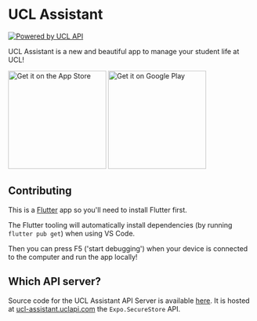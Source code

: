 # UCL Assistant

[![Powered by UCL API](https://img.shields.io/badge/Powered%20By-UCL%20API-11b57a%20)](https://uclapi.com)

UCL Assistant is a new and beautiful app to manage your student life at UCL!

<a href='https://apps.apple.com/gb/app/ucl-assistant/id1462767418'><img src='https://raw.githubusercontent.com/Volorf/Badges/master/App%20Store/App%20Store%20Badge.svg?sanitize=true' alt='Get it on the App Store' width='200' /></a>
<a href='https://play.google.com/store/apps/details?id=com.uclapi.uclassistant&utm_source=github&pcampaignid=MKT-Other-global-all-co-prtnr-py-PartBadge-Mar2515-1'><img alt='Get it on Google Play' src='https://raw.githubusercontent.com/Volorf/Badges/master/Google%20Play/Google%20Play%20Badge.svg?sanitize=true' width='200' /></a>

## Contributing

This is a [Flutter](https://flutter.dev/) app so you'll need to install Flutter first.

The Flutter tooling will automatically install dependencies (by running `flutter pub get`) when using VS Code.

Then you can press F5 ('start debugging') when your device is connected to the computer and run the app locally!

## Which API server?

Source code for the UCL Assistant API Server is available [here](https://github.com/uclapi/ucl-assistant-api/). It is hosted at [ucl-assistant.uclapi.com](https://ucl-assistant.uclapi.com)
the `Expo.SecureStore` API.
